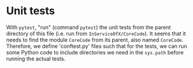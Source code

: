 # Unit tests

With `pytest`, "run" (command `pytest`) the unit tests from the parent directory of this file (i.e. run from `InServiceOfX/CoreCode`). It seems that it needs to find the module `CoreCode` from its parent, also named `CoreCode`. Therefore, we define 'conftest.py' files such that for the tests, we can run some Python code to include directories we need in the `sys.path` before running the actual tests.